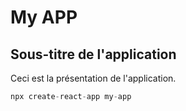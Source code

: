# My APP
## Sous-titre de l'application
Ceci est la présentation de l'application.

```javascript
npx create-react-app my-app
```